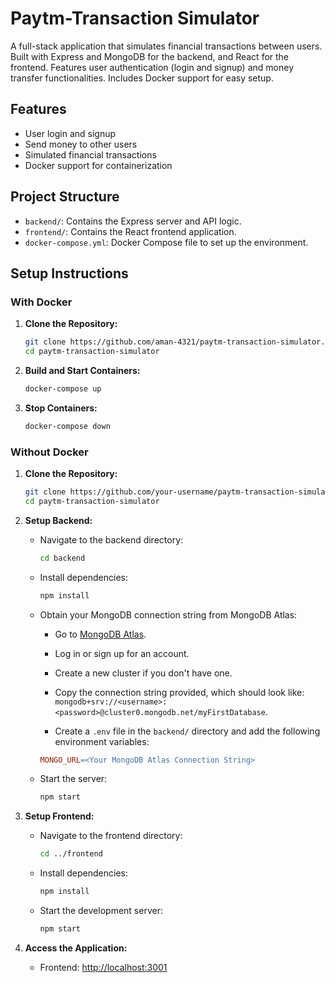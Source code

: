 # Paytm-Transaction Simulator

A full-stack application that simulates financial transactions between users. Built with Express and MongoDB for the backend, and React for the frontend. Features user authentication (login and signup) and money transfer functionalities. Includes Docker support for easy setup.

## Features

- User login and signup
- Send money to other users
- Simulated financial transactions
- Docker support for containerization

## Project Structure

- `backend/`: Contains the Express server and API logic.
- `frontend/`: Contains the React frontend application.
- `docker-compose.yml`: Docker Compose file to set up the environment.

## Setup Instructions

### With Docker

1. **Clone the Repository:**

   ```bash
   git clone https://github.com/aman-4321/paytm-transaction-simulator.git
   cd paytm-transaction-simulator
   ```

2. **Build and Start Containers:**

   ```bash
   docker-compose up
   ```

3. **Stop Containers:**

   ```bash
   docker-compose down
   ```

### Without Docker

1. **Clone the Repository:**

   ```bash
   git clone https://github.com/your-username/paytm-transaction-simulator.git
   cd paytm-transaction-simulator
   ```

2. **Setup Backend:**

   - Navigate to the backend directory:

     ```bash
     cd backend
     ```

   - Install dependencies:

     ```bash
     npm install
     ```

   - Obtain your MongoDB connection string from MongoDB Atlas:

     - Go to [MongoDB Atlas](https://cloud.mongodb.com/).
     - Log in or sign up for an account.
     - Create a new cluster if you don't have one.
     - Copy the connection string provided, which should look like: `mongodb+srv://<username>:<password>@cluster0.mongodb.net/myFirstDatabase`.

     - Create a `.env` file in the `backend/` directory and add the following environment variables:

     ```makefile
     MONGO_URL=<Your MongoDB Atlas Connection String>
     ```

   - Start the server:

     ```bash
     npm start
     ```

3. **Setup Frontend:**

   - Navigate to the frontend directory:

     ```bash
     cd ../frontend
     ```

   - Install dependencies:

     ```bash
     npm install
     ```

   - Start the development server:

     ```bash
     npm start
     ```

4. **Access the Application:**

   - Frontend: [http://localhost:3001](http://localhost:3001)
